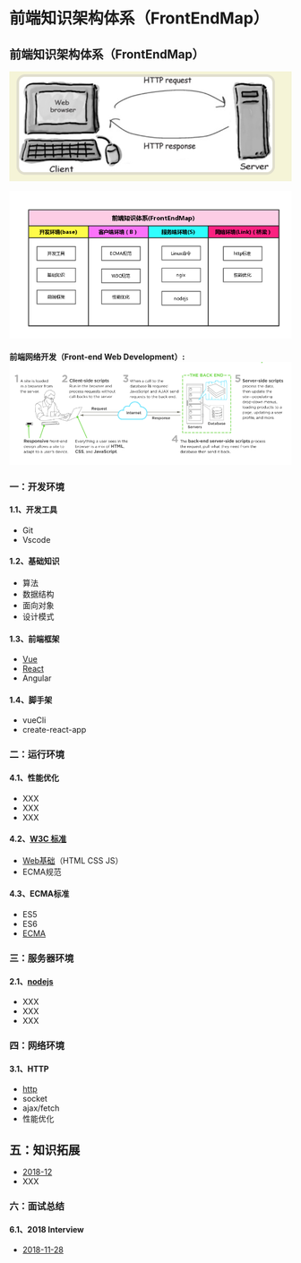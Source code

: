 # 前端知识架构体系（FrontEndMap）

## 前端知识架构体系（FrontEndMap）

![](.gitbook/assets/import222.png)

![](.gitbook/assets/1.png)

#### **前端网络开发（Front-end Web Development）:**![](.gitbook/assets/22.png)

### 一：开发环境

#### 1.1、开发工具

* Git
* Vscode

#### 1.2、基础知识

* 算法
* 数据结构
* 面向对象
* 设计模式

#### 1.3、前端框架

* [Vue](https://zhouxianfei.gitbooks.io/vue/content/)
* [React](https://zhouxianfei.gitbooks.io/react/content/)
* Angular

#### 1.4、脚手架

* vueCli
* create-react-app

### 二：运行环境

#### 4.1、性能优化

* XXX
* XXX
* XXX

#### 4.2、[W3C 标准](https://zhouxianfei.gitbooks.io/w3c/content/)

* [Web基础](https://zhouxianfei.gitbooks.io/webbasic/content/)（HTML CSS JS）
* ECMA规范

#### 4.3、ECMA标准

* ES5
* ES6
* [ECMA](https://zhouxianfei.gitbooks.io/ecmascript/content/)

### 三：服务器环境

#### 2.1、[nodejs](https://zhouxianfei.gitbooks.io/nodejs/content/)

* XXX
* XXX
* XXX

### **四：网络环境**

#### 3.1、HTTP

* [http](https://zhouxianfei.gitbooks.io/network/content/)
* socket
* ajax/fetch
* 性能优化

## 五：知识拓展

* [2018-12](https://zhouxianfei.gitbooks.io/knowledge/content/)
* XXX

### 六：面试总结

#### 6.1、2018  Interview

* [2018-11-28](https://zhouxianfei.gitbooks.io/resume-front/content/)

